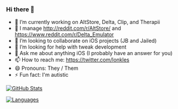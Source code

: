 ### Hi there 👋

- 🔭 I’m currently working on AltStore, Delta, Clip, and Therapii
- 🌱 I manage http://reddit.com/r/AltStore/ and https://www.reddit.com/r/Delta_Emulator
- 👯 I’m looking to collaborate on iOS projects (JB and Jailed)
- 🤔 I’m looking for help with tweak development
- 💬 Ask me about anything iOS (I probably have an answer for you)
- 📫 How to reach me: https://twitter.com/lonkles
- 😄 Pronouns: They / Them
- ⚡ Fun fact: I'm autistic



[![GitHub Stats](https://github-readme-stats.vercel.app/api?username=Lonkle&count_private=true)](https://github.com/anuraghazra/github-readme-stats)


[![Languages](https://github-readme-stats.vercel.app/api/top-langs/?username=Lonkle)](https://github.com/anuraghazra/github-readme-stats) 
